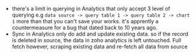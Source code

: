 * there's a limit in querying in Analytics that only accept 3 level of querying e.g `data source -> query table 1 -> query table 2 -> chart 1`
more than that you can't save your works. it's apprently a countermeasure for a bug that dated back to 10 years ago. 
* Sync in Analytics only do add and update existing data. so if the record is deleted in source, the data in zoho analytics is left untouched. Full fetch however, scraping existing data and re-fetch all data from source
